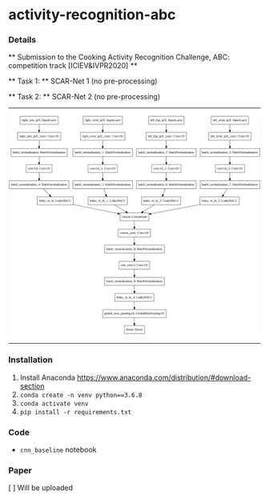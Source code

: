 # activity-recognition-abc

### Details

** Submission to the Cooking Activity Recognition Challenge, ABC: competition track [ICIEV&IVPR2020] **

** Task 1: ** SCAR-Net 1 (no pre-processing)

** Task 2: ** SCAR-Net 2 (no pre-processing)

<hr>

<img src="model1.png" alt="SCAR-Net">

<hr>

### Installation

 1. Install Anaconda https://www.anaconda.com/distribution/#download-section
 2. `conda create -n venv python==3.6.8`
 3. `conda activate venv`
 4. `pip install -r requirements.txt`

### Code

 * `cnn_baseline` notebook

### Paper

 [ ] Will be uploaded